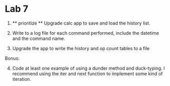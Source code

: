 # Lab 7

1. ** prioritize ** Upgrade calc app to save and load the history list.

2. Write to a log file for each command performed, include the datetime and the command name.

3. Upgrade the app to write the history and op count tables to a file

Bonus:

4. Code at least one example of using a dunder method and duck-typing. I recommend using the iter and next function to implement some kind of iteration.
